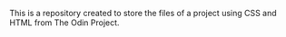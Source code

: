 This is a repository created to store the files of a project using CSS and HTML from The Odin Project.